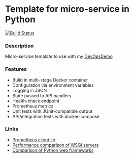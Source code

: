 # Template for micro-service in Python #
[![Build Status](https://dev.azure.com/butzist/DevOpsDemo/_apis/build/status/DevOpsDemoTF.DevOpsDemo-template-Python?branchName=master)](https://dev.azure.com/butzist/DevOpsDemo/_build/latest?definitionId=3&branchName=master)

### Description ###
Micro-service template to use with my [DevOpsDemo](https://github.com/DevOpsDemoTF/DevOpsDemo)

### Features ###
* Build in multi-stage Docker container
* Configuration via environment variables
* Logging in JSON
* State passed to API handlers
* Health-check endpoint
* Prometheus metrics
* Unit tests with JUnit-compatible output
* API/integration tests with docker-compose

### Links ###
* [Prometheus client lib](https://github.com/prometheus/client_python)
* [Performance comparison of WSGI servers](https://www.appdynamics.com/blog/engineering/a-performance-analysis-of-python-wsgi-servers-part-2/)
* [Comparison of Python web frameworks](https://fgimian.github.io/blog/2018/05/17/choosing-a-fast-python-api-framework/)
